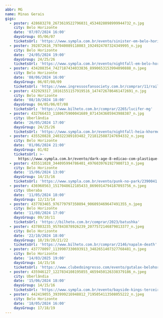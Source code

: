 ```yaml
---
abbr: MG
name: Minas Gerais
gigs:
  - poster: 428683278_2673619522796031_4534828098999944732_n.jpg
    city: Belo Horizonte
    date: '07/07/2024 16:00'
    daysGroup: 05/06/07
    ticketsUrl: 'https://www.sympla.com.br/evento/sinister-em-belo-horizonte/2350307'
  - poster: 392872616_797040089118083_1924924707324349995_n.jpg
    city: Belo Horizonte
    date: '24/05/2024 19:00'
    daysGroup: 24/25/26
    ticketsUrl: 'https://www.sympla.com.br/evento/nightfall-em-belo-horizonte/2347608'
  - poster: 434208354_7427187434033836_8990653153994090888_n.jpeg
    city: Belo Horizonte
    date: '08/06/2024 16:00'
    daysGroup: 06/07/08/09
    ticketsUrl: 'https://www.ingressosfansociety.com.br/comprar/11/rails-of-hell-666'
  - poster: 432929317_10161551157919516_1474726786461472691_n.jpg
    city: Belo Horizonte
    date: '08/10/2024 18:00'
    daysGroup: 04/05/06/07/08
    ticketsUrl: 'https://www.bilheto.com.br/comprar/2265/lucifer-mg'
  - poster: 432766433_1180675900041689_8714343605943988387_n.jpg
    city: Uberlândia
    date: '26/05/2024 17:00'
    daysGroup: 24/25/26
    ticketsUrl: 'https://www.sympla.com.br/evento/nightfall-heia-khormoundeggom/2391583'
  - poster: 435520828_240322389103482_7218125887247694332_n.jpeg
    city: Belo Horizonte
    date: '01/06/2024 21:00'
    daysGroup: 01/02
    ticketsUrl: >-
      https://www.sympla.com.br/evento/dark-age-8-edicao-com-plastique-noir-mais-djs-stark-e-brainiak/2406002
  - poster: 435511028_344095994786401_4976039761927980713_n.jpeg
    city: Belo Horizonte
    date: '15/06/2024 13:00'
    daysGroup: 14/15/16
    ticketsUrl: 'https://www.sympla.com.br/evento/punk-no-park/2390041'
  - poster: 436960563_1517048612185433_8696914794187093756_n.jpeg
    city: Uberaba
    date: '11/05/2024 18:00'
    daysGroup: 12/13/14
  - poster: 437783465_976779797350894_906093469647491355_n.jpeg
    city: Belo Horizonte
    date: '11/08/2024 17:00'
    daysGroup: 09/10/11
    ticketsUrl: 'https://bilheto.com.br/comprar/2023/batushka'
  - poster: 437803235_957843878926239_2077572146879813377_n.jpeg
    city: Belo Horizonte
    date: '22/10/2024 18:00'
    daysGroup: 18/19/20/21/22
    ticketsUrl: 'https://www.bilheto.com.br/comprar/2146/napalm-death'
  - poster: 437778097_1139907330693913_3482651407327768481_n.jpeg
    city: Belo Horizonte
    date: '14/03/2025 19:00'
    daysGroup: 14/15/16
    ticketsUrl: 'https://www.clubedoingresso.com/evento/gutalax-belohorizonte'
  - poster: 435946127_1227834108195855_4659450126338379186_n.jpeg
    city: Uberlândia
    date: '15/06/2024 18:00'
    daysGroup: 14/15/16
    ticketsUrl: 'https://www.sympla.com.br/evento/bayside-kings-terceira-guerra-e-bandas-convidadas/2421024'
  - poster: 442419055_393999216948812_7195054113508055222_n.jpeg
    city: Belo Horizonte
    date: '18/05/2024 16:00'
    daysGroup: 17/18/19
---
```


